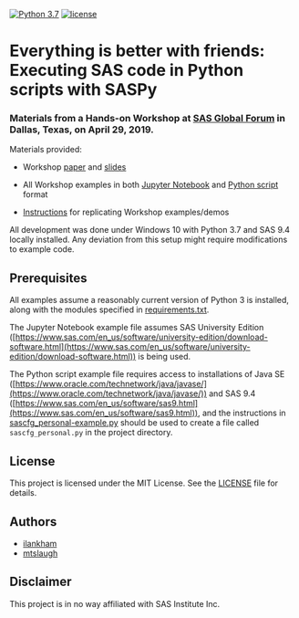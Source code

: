 [![Python 3.7](https://img.shields.io/badge/python-3.7-brightgreen.svg)](#prerequisites)  [![license](https://img.shields.io/badge/license-MIT%20License-blue.svg)](LICENSE)

# Everything is better with friends: Executing SAS code in Python scripts with SASPy

### Materials from a Hands-on Workshop at [SAS Global Forum](https://www.sas.com/en_us/events/sas-global-forum.html) in Dallas, Texas, on April 29, 2019.

Materials provided:

- Workshop [paper](SGF2019-HOW-Everything_Is_Better_With_Friends-paper.pdf) and [slides](SGF2019-HOW-Everything_Is_Better_With_Friends-slides.pdf)

- All Workshop examples in both [Jupyter Notebook](SGF2019-HOW-Everything_Is_Better_With_Friends-examples.ipynb) and [Python script](SGF2019-HOW-Everything_Is_Better_With_Friends-examples.py) format

- [Instructions](SGF2019-HOW-Everything_Is_Better_With_Friends-handout.pdf) for replicating Workshop examples/demos

All development was done under Windows 10 with Python 3.7 and SAS 9.4 locally installed. Any deviation from this setup might require modifications to example code.

## Prerequisites

All examples assume a reasonably current version of Python 3 is installed, along with the modules specified in [requirements.txt](requirements.txt).

The Jupyter Notebook example file assumes SAS University Edition ([https://www.sas.com/en_us/software/university-edition/download-software.html](https://www.sas.com/en_us/software/university-edition/download-software.html)) is being used.

The Python script example file requires access to installations of Java SE ([https://www.oracle.com/technetwork/java/javase/](https://www.oracle.com/technetwork/java/javase/)) and SAS 9.4 ([https://www.sas.com/en_us/software/sas9.html](https://www.sas.com/en_us/software/sas9.html)), and the instructions in [sascfg_personal-example.py](sascfg_personal-example.py) should be used to create a file called `sascfg_personal.py` in the project directory.

## License
This project is licensed under the MIT License. See the [LICENSE](LICENSE) file for details.

## Authors
* [ilankham](https://github.com/ilankham)
* [mtslaugh](https://github.com/mtslaugh)

## Disclaimer

This project is in no way affiliated with SAS Institute Inc.
